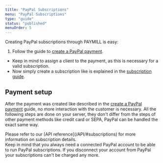 ```yaml
---
title: "PayPal Subscriptions"
menu: "PayPal Subscriptions"
type: "guide"
status: "published"
menuOrder: 5
---
```


Creating PayPal subscriptions through PAYMILL is easy:

1. Follow the guide to [create a PayPal payment](/guides/paypal/payments.html).
- Keep in mind to assign a client to the payment, as this is necessary for a valid subscription.
- Now simply create a subscription like is explained in the [subscription guide](/guides/introduction/subscriptions).

## Payment setup

After the payment was created like described in the [create a PayPal payment](/guides/paypal/payments.html) guide, no more interaction with the customer is necessary.
All the following steps are done on your server, they don't differ from the steps of other payment methods like credit card or SEPA, PayPal can be handled the exact same way.

<div class="info">
Please refer to our [API reference](/API/#subscriptions) for more information on subscription details.
</div>

<div class="info">
Keep in mind that you always need a connected PayPal account to be able to run PayPal subscriptions.
If you disconnect your account from PayPal your subscriptions can't be charged any more.
</div>
